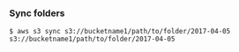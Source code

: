 ### Sync folders
``` $ aws s3 sync s3://bucketname1/path/to/folder/2017-04-05 s3://bucketname1/path/to/folder/2017-04-05 ```